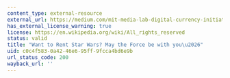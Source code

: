 ```yaml
---
content_type: external-resource
external_url: https://medium.com/mit-media-lab-digital-currency-initiative/want-to-rent-star-wars-may-the-force-be-with-you-8b3200e7ad87#.h76l92es1
has_external_license_warning: true
license: https://en.wikipedia.org/wiki/All_rights_reserved
status: valid
title: "Want to Rent Star Wars? May the Force be with you\u2026"
uid: c0c4f583-0a42-46e6-95ff-9fcca4bd6e9b
url_status_code: 200
wayback_url: ''
---
```

